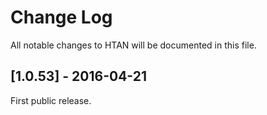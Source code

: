 # Change Log

All notable changes to HTAN will be documented in this file.

## [1.0.53] - 2016-04-21
First public release.